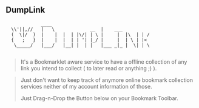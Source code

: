 ## DumpLink

```ASCII
             ____
  \\'||,//   |   \             __  |    ___
  (  \|/  )  |    |  |  | |\/| | \ |     |  |\  | | /
  {   ;   }  |    |  |  | | '| |_/ |     |  | \ | |<
   \_____/   |___/   |__| |  | |   |___ _|_ |  \| | \


```
>
> It's a Bookmarklet aware service to have a offline collection of any link you intend to collect ( to later read or anything ;) ).
>

>
> Just don't want to keep track of anymore online bookmark collection services neither of my account information of those.
>
> Just Drag-n-Drop the Button below on your Bookmark Toolbar.
>
